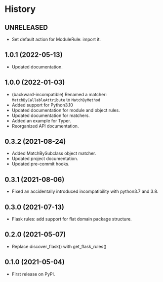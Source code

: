 # History

## UNRELEASED

* Set default action for ModuleRule: import it.

## 1.0.1 (2022-05-13)

* Updated documentation.

## 1.0.0 (2022-01-03)

* (backward-incompatible) Renamed a matcher: `MatchByCallableAttribute` to `MatchByMethod`
* Added support for Python3.10
* Updated documentation for module and object rules.
* Updated documentation for matchers.
* Added an example for Typer.
* Reorganized API documentation.

## 0.3.2 (2021-08-24)

* Added MatchBySubclass object matcher.
* Updated project documentation.
* Updated pre-commit hooks.

## 0.3.1 (2021-08-06)

* Fixed an accidentally introduced incompatibility with python3.7 and 3.8.

## 0.3.0 (2021-07-13)

* Flask rules: add support for flat domain package structure.

## 0.2.0 (2021-05-07)

* Replace discover_flask() with get_flask_rules()

## 0.1.0 (2021-05-04)

* First release on PyPI.
